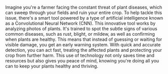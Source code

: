 Imagine you're a farmer facing the constant threat of plant diseases, which can sweep through your fields and ruin your entire crop. To help tackle this issue, there's a smart tool powered by a type of artificial intelligence known as a Convolutional Neural Network (CNN). This innovative tool works by analyzing photos of plants. It's trained to spot the subtle signs of various common diseases, such as rust, blight, or mildew, as well as confirming when plants are healthy. This means that instead of guessing or waiting for visible damage, you get an early warning system. With quick and accurate detection, you can act fast, treating the affected plants and protecting your crop from further harm. This use of technology not only saves time and resources but also gives you peace of mind, knowing you're doing all you can to keep your plants healthy and thriving.
